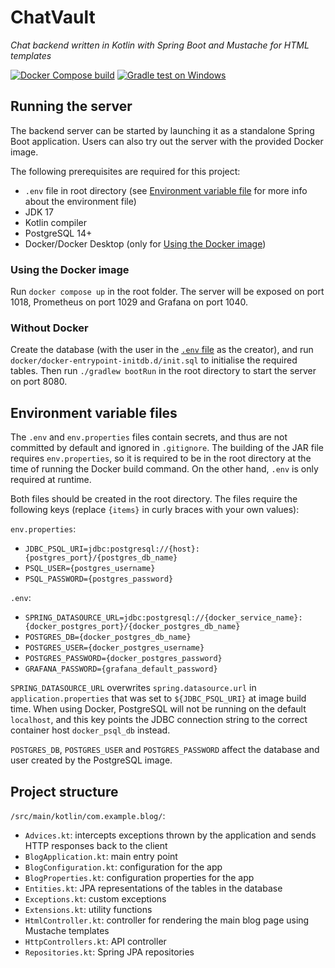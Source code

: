 # ChatVault

_Chat backend written in Kotlin with Spring Boot and Mustache for HTML templates_

[![Docker Compose build](https://github.com/zxisatree/chatvault/actions/workflows/docker.yml/badge.svg)](https://github.com/zxisatree/chatvault/actions/workflows/docker.yml)
[![Gradle test on Windows](https://github.com/zxisatree/chatvault/actions/workflows/test.yml/badge.svg)](https://github.com/zxisatree/chatvault/actions/workflows/test.yml)

## Running the server

The backend server can be started by launching it as a standalone Spring Boot application. Users can also try out the server with the provided Docker image.

The following prerequisites are required for this project:

- `.env` file in root directory (see [Environment variable file](#environment-variable-files) for more info about the environment file)
- JDK 17
- Kotlin compiler
- PostgreSQL 14+
- Docker/Docker Desktop (only for [Using the Docker image](#using-the-docker-image))

### Using the Docker image

Run `docker compose up` in the root folder. The server will be exposed on port 1018, Prometheus on port 1029 and Grafana on port 1040.

### Without Docker

Create the database (with the user in the [`.env` file](#environment-variable-files) as the creator), and run `docker/docker-entrypoint-initdb.d/init.sql` to initialise the required tables. Then run `./gradlew bootRun` in the root directory to start the server on port 8080.

## Environment variable files

The `.env` and `env.properties` files contain secrets, and thus are not committed by default and ignored in `.gitignore`. The building of the JAR file requires `env.properties`, so it is required to be in the root directory at the time of running the Docker build command. On the other hand, `.env` is only required at runtime.

Both files should be created in the root directory. The files require the following keys (replace `{items}` in curly braces with your own values):

`env.properties`:

- `JDBC_PSQL_URI=jdbc:postgresql://{host}:{postgres_port}/{postgres_db_name}`
- `PSQL_USER={postgres_username}`
- `PSQL_PASSWORD={postgres_password}`

`.env`:

- `SPRING_DATASOURCE_URL=jdbc:postgresql://{docker_service_name}:{docker_postgres_port}/{docker_postgres_db_name}`
- `POSTGRES_DB={docker_postgres_db_name}`
- `POSTGRES_USER={docker_postgres_username}`
- `POSTGRES_PASSWORD={docker_postgres_password}`
- `GRAFANA_PASSWORD={grafana_default_password}`

`SPRING_DATASOURCE_URL` overwrites `spring.datasource.url` in `application.properties` that was set to `${JDBC_PSQL_URI}` at image build time. When using Docker, PostgreSQL will not be running on the default `localhost`, and this key points the JDBC connection string to the correct container host `docker_psql_db` instead.

`POSTGRES_DB`, `POSTGRES_USER` and `POSTGRES_PASSWORD` affect the database and user created by the PostgreSQL image.

## Project structure

`/src/main/kotlin/com.example.blog/`:

- `Advices.kt`: intercepts exceptions thrown by the application and sends HTTP responses back to the client
- `BlogApplication.kt`: main entry point
- `BlogConfiguration.kt`: configuration for the app
- `BlogProperties.kt`: configuration properties for the app
- `Entities.kt`: JPA representations of the tables in the database
- `Exceptions.kt`: custom exceptions
- `Extensions.kt`: utility functions
- `HtmlController.kt`: controller for rendering the main blog page using Mustache templates
- `HttpControllers.kt`: API controller
- `Repositories.kt`: Spring JPA repositories
